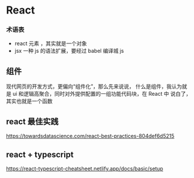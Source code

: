 # React

### 术语表

- react 元素 ，其实就是一个对象
- jsx 一种 js 的语法扩展，要经过 babel 编译城 js

## 组件

现代网页的开发方式，更偏向“组件化”，那么先来说说，
什么是组件，我认为就是 ui 和逻辑高聚合，同时对外提供配置的一组功能代码块，在 React 中 说白了，
其实也就是一个函数

## react 最佳实践

https://towardsdatascience.com/react-best-practices-804def6d5215

## react + typescript

https://react-typescript-cheatsheet.netlify.app/docs/basic/setup
